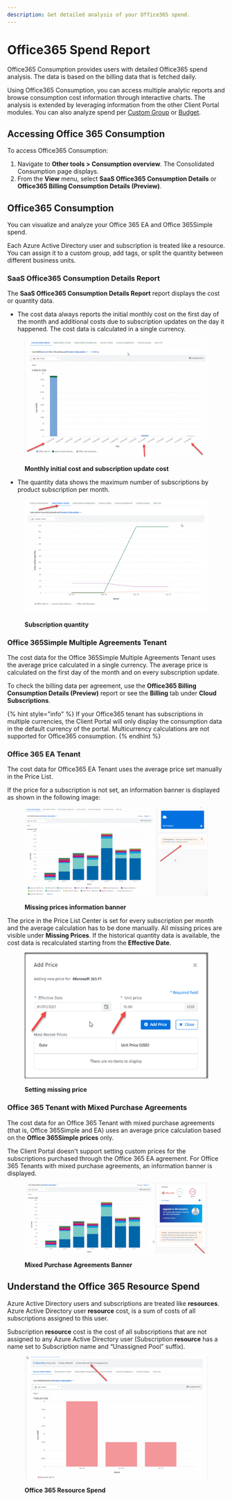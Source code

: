 ```yaml
---
description: Get detailed analysis of your Office365 spend.
---
```


# Office365 Spend Report

Office365 Consumption provides users with detailed Office365 spend analysis. The data is based on the billing data that is fetched daily.

Using Office365 Consumption, you can access multiple analytic reports and browse consumption cost information through interactive charts. The analysis is extended by leveraging information from the other Client Portal modules. You can also analyze spend per [Custom Group](../../../extensions/cloud-tools/custom-groups/) or [Budget](../../../extensions/cloud-tools/budgets/).

## Accessing Office 365 Consumption <a href="#how-to-access-office-365-consumption" id="how-to-access-office-365-consumption"></a>

To access Office365 Consumption:

1. Navigate to **Other tools > Consumption overview**. The Consolidated Consumption page displays.
2. From the **View** menu, select **SaaS Office365 Consumption Details** or **Office365 Billing Consumption Details (Preview)**.

## Office365 Consumption <a href="#office-365-consumption" id="office-365-consumption"></a>

You can visualize and analyze your Office 365 EA and Office 365Simple spend.&#x20;

Each Azure Active Directory user and subscription is treated like a resource. You can assign it to a custom group, add tags, or split the quantity between different business units.

### SaaS Office365 Consumption Details Report <a href="#understand-the-saas-office365-consumption-details-report" id="understand-the-saas-office365-consumption-details-report"></a>

The **SaaS Office365 Consumption Details Report** report displays the cost or quantity data.

* The cost data always reports the initial monthly cost on the first day of the month and additional costs due to subscription updates on the day it happened. The cost data is calculated in a single currency.

<figure><img src="../../../.gitbook/assets/image (697).png" alt=""><figcaption><p><strong>Monthly initial cost and subscription update cost</strong></p></figcaption></figure>



* The quantity data shows the maximum number of subscriptions by product subscription per month.

<figure><img src="../../../.gitbook/assets/image (698).png" alt=""><figcaption><p><strong>Subscription quantity</strong></p></figcaption></figure>

### **Office 365Simple Multiple Agreements Tenant**

The cost data for the Office 365Simple Multiple Agreements Tenant uses the average price calculated in a single currency. The average price is calculated on the first day of the month and on every subscription update.&#x20;

To check the billing data per agreement, use the **Office365 Billing Consumption Details (Preview)** report or see the **Billing** tab under **Cloud Subscriptions**.

{% hint style="info" %}
If your Office365 tenant has subscriptions in multiple currencies, the Client Portal will only display the consumption data in the default currency of the portal. Multicurrency calculations are not supported for Office365 consumption.&#x20;
{% endhint %}

### **Office 365 EA Tenant**

The cost data for Office365 EA Tenant uses the average price set manually in the Price List.

If the price for a subscription is not set, an information banner is displayed as shown in the following image:

<figure><img src="../../../.gitbook/assets/image (700).png" alt=""><figcaption><p><strong>Missing prices information banner</strong></p></figcaption></figure>

The price in the Price List Center is set for every subscription per month and the average calculation has to be done manually. All missing prices are visible under **Missing Prices**. If the historical quantity data is available, the cost data is recalculated starting from the **Effective Date**.

<figure><img src="../../../.gitbook/assets/image (701).png" alt=""><figcaption><p><strong>Setting missing price</strong></p></figcaption></figure>

### **Office 365 Tenant with Mixed Purchase Agreements**

The cost data for an Office 365 Tenant with mixed purchase agreements (that is, Office 365Simple and EA) uses an average price calculation based on the **Office 365Simple prices** only.

The Client Portal doesn't support setting custom prices for the subscriptions purchased through the Office 365 EA agreement. For Office 365 Tenants with mixed purchase agreements, an information banner is displayed.

<figure><img src="../../../.gitbook/assets/image (702).png" alt=""><figcaption><p><strong>Mixed Purchase Agreements Banner</strong></p></figcaption></figure>

## Understand the Office 365 Resource Spend <a href="#understand-the-office-365-resource-spend" id="understand-the-office-365-resource-spend"></a>

Azure Active Directory users and subscriptions are treated like **resources**. Azure Active Directory user **resource** cost, is a sum of costs of all subscriptions assigned to this user.

Subscription **resource** cost is the cost of all subscriptions that are not assigned to any Azure Active Directory user (Subscription **resource** has a name set to Subscription name and “Unassigned Pool” suffix).

<figure><img src="../../../.gitbook/assets/image (703).png" alt=""><figcaption><p><strong>Office 365 Resource Spend</strong></p></figcaption></figure>
